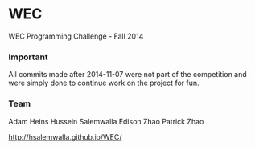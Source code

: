 WEC
===

WEC Programming Challenge - Fall 2014

### Important
All commits made after 2014-11-07 were not part of the competition and were simply done to continue work on the project for fun.

### Team
Adam Heins
Hussein Salemwalla
Edison Zhao
Patrick Zhao

http://hsalemwalla.github.io/WEC/
